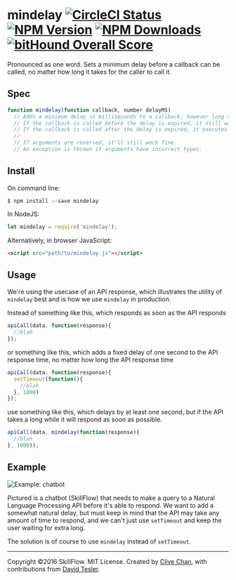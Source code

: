 mindelay [![CircleCI Status](https://img.shields.io/circleci/project/SkillFlowHQ/node-mindelay.svg)](https://circleci.com/gh/SkillFlowHQ/node-mindelay) [![NPM Version](https://img.shields.io/npm/v/mindelay.svg)](https://npmjs.com/package/mindelay) [![NPM Downloads](https://img.shields.io/npm/dm/mindelay.svg)](https://npmjs.com/package/mindelay) [![bitHound Overall Score](https://www.bithound.io/github/SkillFlowHQ/node-mindelay/badges/score.svg)](https://www.bithound.io/github/SkillFlowHQ/node-mindelay)
========



Pronounced as one word. Sets a minimum delay before a callback can be called, no matter how long it takes for the caller to call it.


Spec
----
```javascript
function mindelay(function callback, number delayMS)
  // Adds a minimum delay in milliseconds to a callback, however long the caller takes to call it.
  // If the callback is called before the delay is expired, it still waits until the end of the delay.
  // If the callback is called after the delay is expired, it executes immediately.
  //
  // If arguments are reversed, it'll still work fine.
  // An exception is thrown if arguments have incorrect types.
```

Install
-------

On command line:
```shell
$ npm install --save mindelay
```
In NodeJS:
```javascript
let mindelay = require('mindelay');
```
Alternatively, in browser JavaScript:
```html
<script src="path/to/mindelay.js"></script>
```

Usage
-----

We're using the usecase of an API response, which illustrates the utility of `mindelay` best 
and is how we use `mindelay` in production.

Instead of something like this, which responds as soon as the API responds
```javascript
apiCall(data, function(response){
  //blah
});
```
or something like this, which adds a fixed delay of one second to the API response time, no matter how long the API response time
```javascript
apiCall(data, function(response){
  setTimeout(function(){
    //blah
  }, 1000)
});
```
use something like this, which delays by at least one second, but if the API takes a long while it will respond as soon as possible.
```javascript
apiCall(data, mindelay(function(response){
  //blah
}, 1000));
```

Example
-------

![Example: chatbot](https://i.gyazo.com/315d1749ad7f6a716f649d6822b06c53.gif)

Pictured is a chatbot (SkillFlow) that needs to make a query to a Natural Language Processing API before it's able to respond.
We want to add a somewhat natural delay, but must keep in mind that the API may take any amount of time to respond, and 
we can't just use `setTimeout` and keep the user waiting for extra long.

The solution is of course to use `mindelay` instead of `setTimeout`.

-----

Copyright &copy;2016 SkillFlow. MIT License. Created by [Clive Chan](https://github.com/cchan), with contributions from [David Tesler](https://github.com/dtesler).
